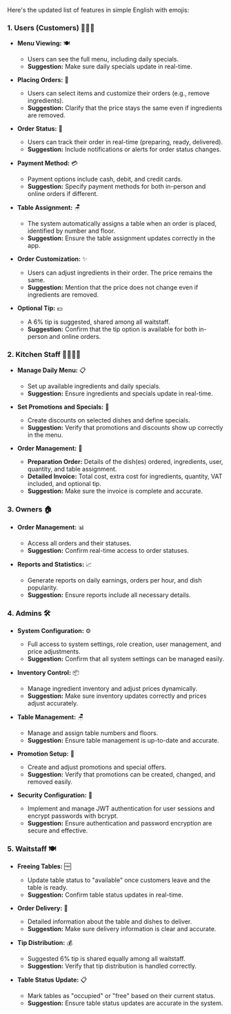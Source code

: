 Here's the updated list of features in simple English with emojis:

### **1. Users (Customers)** 🧑‍🤝‍🧑

- **Menu Viewing:** 🍽️
  - Users can see the full menu, including daily specials.
  - **Suggestion:** Make sure daily specials update in real-time.

- **Placing Orders:** 🛒
  - Users can select items and customize their orders (e.g., remove ingredients).
  - **Suggestion:** Clarify that the price stays the same even if ingredients are removed.

- **Order Status:** 🔄
  - Users can track their order in real-time (preparing, ready, delivered).
  - **Suggestion:** Include notifications or alerts for order status changes.

- **Payment Method:** 💳
  - Payment options include cash, debit, and credit cards.
  - **Suggestion:** Specify payment methods for both in-person and online orders if different.

- **Table Assignment:** 🪑
  - The system automatically assigns a table when an order is placed, identified by number and floor.
  - **Suggestion:** Ensure the table assignment updates correctly in the app.

- **Order Customization:** ✨
  - Users can adjust ingredients in their order. The price remains the same.
  - **Suggestion:** Mention that the price does not change even if ingredients are removed.

- **Optional Tip:** 💵
  - A 6% tip is suggested, shared among all waitstaff.
  - **Suggestion:** Confirm that the tip option is available for both in-person and online orders.

### **2. Kitchen Staff** 👩‍🍳👨‍🍳

- **Manage Daily Menu:** 📋
  - Set up available ingredients and daily specials.
  - **Suggestion:** Ensure ingredients and specials update in real-time.

- **Set Promotions and Specials:** 🎉
  - Create discounts on selected dishes and define specials.
  - **Suggestion:** Verify that promotions and discounts show up correctly in the menu.

- **Order Management:** 📝
  - **Preparation Order:** Details of the dish(es) ordered, ingredients, user, quantity, and table assignment.
  - **Detailed Invoice:** Total cost, extra cost for ingredients, quantity, VAT included, and optional tip.
  - **Suggestion:** Make sure the invoice is complete and accurate.

### **3. Owners** 🏠

- **Order Management:** 📊
  - Access all orders and their statuses.
  - **Suggestion:** Confirm real-time access to order statuses.

- **Reports and Statistics:** 📈
  - Generate reports on daily earnings, orders per hour, and dish popularity.
  - **Suggestion:** Ensure reports include all necessary details.

### **4. Admins** 🛠️

- **System Configuration:** ⚙️
  - Full access to system settings, role creation, user management, and price adjustments.
  - **Suggestion:** Confirm that all system settings can be managed easily.

- **Inventory Control:** 📦
  - Manage ingredient inventory and adjust prices dynamically.
  - **Suggestion:** Make sure inventory updates correctly and prices adjust accurately.

- **Table Management:** 🪑
  - Manage and assign table numbers and floors.
  - **Suggestion:** Ensure table management is up-to-date and accurate.

- **Promotion Setup:** 🎉
  - Create and adjust promotions and special offers.
  - **Suggestion:** Verify that promotions can be created, changed, and removed easily.

- **Security Configuration:** 🔐
  - Implement and manage JWT authentication for user sessions and encrypt passwords with bcrypt.
  - **Suggestion:** Ensure authentication and password encryption are secure and effective.

### **5. Waitstaff** 🍽️

- **Freeing Tables:** 🆓
  - Update table status to "available" once customers leave and the table is ready.
  - **Suggestion:** Confirm table status updates in real-time.

- **Order Delivery:** 🚚
  - Detailed information about the table and dishes to deliver.
  - **Suggestion:** Make sure delivery information is clear and accurate.

- **Tip Distribution:** 💰
  - Suggested 6% tip is shared equally among all waitstaff.
  - **Suggestion:** Verify that tip distribution is handled correctly.

- **Table Status Update:** 📋
  - Mark tables as "occupied" or "free" based on their current status.
  - **Suggestion:** Ensure table status updates are accurate in the system.